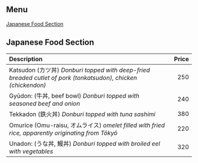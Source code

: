 ## Menu

[Japanese Food Section](#japanese-food-section)

## Japanese Food Section


| Description                                                                                                    | Price |
|:---------------------------------------------------------------------------------------------------------------|------:|
| Katsudon (カツ丼) *Donburi topped with deep-fried breaded cutlet of pork (tonkatsudon), chicken (chickendon)*     |   250 |
| Gyūdon: (牛丼, beef bowl) *Donburi topped with seasoned beef and onion*                                          |   240 |
| Tekkadon (鉄火丼) *Donburi topped with tuna sashimi*                                                              |   380 |
| Omurice (Omu-raisu, オムライス) *omelet filled with fried rice, apparently originating from Tōkyō*                  |   220 |
| Unadon: (うな丼, 鰻丼) *Donburi topped with broiled eel with vegetables*                                            |   320 |
